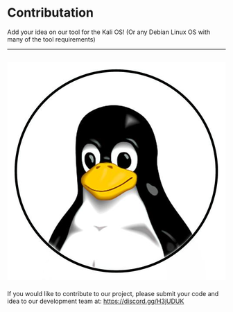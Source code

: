 # Contributation
Add your idea on our tool for the Kali OS! (Or any Debian Linux OS with many of the tool requirements)

----------------------------------------------------------------------------------------------
![Logo](logo.jpeg?raw=true "Logo")
----------------------------------------------------------------------------------------------

If you would like to contribute to our project, please submit your code and idea to our development team at:
https://discord.gg/H3jUDUK
